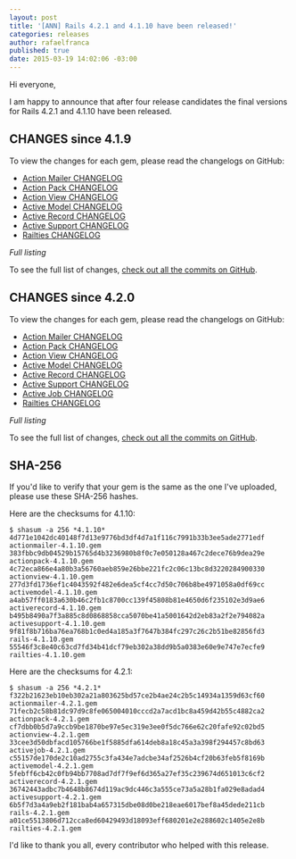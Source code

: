 ```yaml
---
layout: post
title: '[ANN] Rails 4.2.1 and 4.1.10 have been released!'
categories: releases
author: rafaelfranca
published: true
date: 2015-03-19 14:02:06 -03:00
---
```


Hi everyone,

I am happy to announce that after four release candidates the final versions
for Rails 4.2.1 and 4.1.10 have been released.

## CHANGES since 4.1.9

To view the changes for each gem, please read the changelogs on GitHub:

* [Action Mailer CHANGELOG](https://github.com/rails/rails/blob/v4.1.10/actionmailer/CHANGELOG.md)
* [Action Pack CHANGELOG](https://github.com/rails/rails/blob/v4.1.10/actionpack/CHANGELOG.md)
* [Action View CHANGELOG](https://github.com/rails/rails/blob/v4.1.10/actionview/CHANGELOG.md)
* [Active Model CHANGELOG](https://github.com/rails/rails/blob/v4.1.10/activemodel/CHANGELOG.md)
* [Active Record CHANGELOG](https://github.com/rails/rails/blob/v4.1.10/activerecord/CHANGELOG.md)
* [Active Support CHANGELOG](https://github.com/rails/rails/blob/v4.1.10/activesupport/CHANGELOG.md)
* [Railties CHANGELOG](https://github.com/rails/rails/blob/v4.1.10/railties/CHANGELOG.md)

*Full listing*

To see the full list of changes, [check out all the commits on
GitHub](https://github.com/rails/rails/compare/v4.1.9...v4.1.10).

## CHANGES since 4.2.0

To view the changes for each gem, please read the changelogs on GitHub:

* [Action Mailer CHANGELOG](https://github.com/rails/rails/blob/v4.2.1/actionmailer/CHANGELOG.md)
* [Action Pack CHANGELOG](https://github.com/rails/rails/blob/v4.2.1/actionpack/CHANGELOG.md)
* [Action View CHANGELOG](https://github.com/rails/rails/blob/v4.2.1/actionview/CHANGELOG.md)
* [Active Model CHANGELOG](https://github.com/rails/rails/blob/v4.2.1/activemodel/CHANGELOG.md)
* [Active Record CHANGELOG](https://github.com/rails/rails/blob/v4.2.1/activerecord/CHANGELOG.md)
* [Active Support CHANGELOG](https://github.com/rails/rails/blob/v4.2.1/activesupport/CHANGELOG.md)
* [Active Job CHANGELOG](https://github.com/rails/rails/blob/v4.2.1/activejob/CHANGELOG.md)
* [Railties CHANGELOG](https://github.com/rails/rails/blob/v4.2.1/railties/CHANGELOG.md)

*Full listing*

To see the full list of changes, [check out all the commits on
GitHub](https://github.com/rails/rails/compare/v4.2.0...v4.2.1).

## SHA-256

If you'd like to verify that your gem is the same as the one I've uploaded,
please use these SHA-256 hashes.

Here are the checksums for 4.1.10:

```
$ shasum -a 256 *4.1.10*
4d771e1042dc40148f7d13e9776bd3df4d7a1f116c7991b33b3ee5ade2771edf  actionmailer-4.1.10.gem
383fbbc9db04529b15765d4b3236980b8f0c7e050128a467c2dece76b9dea29e  actionpack-4.1.10.gem
4c72eca866e4a80b3a56760aeb859e26bbe221fc2c06c13bc8d3220284900330  actionview-4.1.10.gem
277d3fd1736ef1c4043592f482e6dea5cf4cc7d50c706b8be4971058a0df69cc  activemodel-4.1.10.gem
a4ab57ff0183a630b46c2fb1c8700cc139f45808b81e4650d6f235102e3d9ae6  activerecord-4.1.10.gem
b495b8490a7f3a885c8d0868858cca5070be41a5001642d2eb83a2f2e794082a  activesupport-4.1.10.gem
9f81f8b716ba76ea768b1c0ed4a185a3f7647b384fc297c26c2b51be82856fd3  rails-4.1.10.gem
55546f3c8e40c63cd7fd34b41dcf79eb302a38dd9b5a0383e60e9e747e7ecfe9  railties-4.1.10.gem
```

Here are the checksums for 4.2.1:

```
$ shasum -a 256 *4.2.1*
f322b21623eb10eb302a21a803625bd57ce2b4ae24c2b5c14934a1359d63cf60  actionmailer-4.2.1.gem
71fecb2c58b81dc97d9c8fe065004010cccd2a7acd1bc8a459d42b55c4882ca2  actionpack-4.2.1.gem
cf7dbb0b5d7a9ccb9be1870be97e5ec319e3ee0f5dc766e62c20fafe92c02bd5  actionview-4.2.1.gem
33cee3d50dbfacd105766be1f5885dfa614deb8a18c45a3a398f294457c8bd63  activejob-4.2.1.gem
c55157de170de2c10ad2755c3fa434e7adcbe34af2526b4cf20b63feb5f8169b  activemodel-4.2.1.gem
5febff6cb42c0fb94bb7708ad7df7f9ef6d365a27ef35c239674d651013c6cf2  activerecord-4.2.1.gem
36742443adbc7b4648b8674d119ac9dc446c3a555ce73a5a28b1fa029e8adad4  activesupport-4.2.1.gem
6b5f7d3a4a9eb2f181bab4a657315dbe08d0be218eae6017bef8a45dede211cb  rails-4.2.1.gem
a01ce5513806d712cca8ed60429493d18093eff680201e2e288602c1405e2e8b  railties-4.2.1.gem
```

I'd like to thank you all, every contributor who helped with this release.
